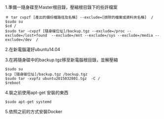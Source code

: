 1.準備一隨身碟至Ｍaster根目錄，壓縮根目錄下的些許檔案

```
＃ tar cvpzf [產出的備份檔路徑及名稱] --exclude=[排除的檔案或資料夾名稱]  /
$sudo su
$cd /
$sudo tar -cvpzf [隨身碟位址]/backup.tgz --exclude=/proc --exclude=/lost+found  --exclude=/mnt --exclude=/sys --exclude=/media --exclude=/dev  /
```

2.在新電腦灌好ubuntu14.04

3.在將隨身碟中的backup.tgz移至新電腦根目錄，並解壓縮

```
$sudo su
$cp [隨身碟位址]/backup.tgz /backup.tgz
$sudo tar -xvpfz ubuntu2015032801.tgz  -C /
$reboot
```

4.裝之前使用apt-get 安裝的東西

```
$sudo apt-get systemd
```

5.依照之前的方式安裝Docker 



